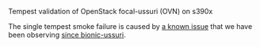 Tempest validation of OpenStack focal-ussuri (OVN) on s390x

The single tempest smoke failure is caused by
[a known issue](https://bugs.launchpad.net/charm-keystone/+bug/1830076) that we
have been observing
[since bionic-ussuri](../../../2020-jun/bionic-ussuri/multi-lpar/).
